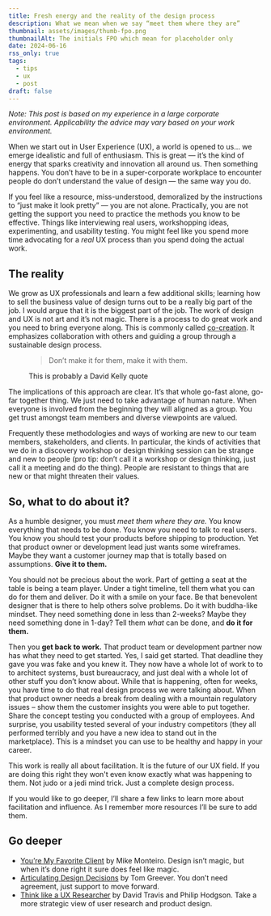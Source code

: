 ```yaml
---
title: Fresh energy and the reality of the design process
description: What we mean when we say “meet them where they are”
thumbnail: assets/images/thumb-fpo.png
thumbnailAlt: The initials FPO which mean for placeholder only
date: 2024-06-16
rss_only: true
tags:
  - tips
  - ux
  - post
draft: false
---
```

<aside>
<em>Note: This post is based on my experience in a large corporate environment. Applicability the advice may vary based on your work environment. </em>
</aside>

When we start out in User Experience (UX), a world is opened to us… we emerge idealistic and full of enthusiasm. This is great &mdash; it’s the kind of energy that sparks creativity and innovation all around us. Then something happens. You don’t have to be in a super-corporate workplace to encounter people do don’t understand the value of design &mdash; the same way you do. 

If you feel like a resource, miss-understood, demoralized by the instructions to “just make it look pretty” &mdash; you are not alone. Practically, you are not getting the support you need to practice the methods you know to be effective. Things like interviewing real users, workshopping ideas, experimenting, and usability testing. You might feel like you spend more time advocating for a *real* UX process than you spend doing the actual work. 

## The reality

We grow as UX professionals and learn a few additional skills; learning how to sell the business value of design turns out to be a really big part of the job. I would argue that it is the biggest part of the job. The work of design and UX is not art and it’s not magic. There is a process to do great work and you need to bring everyone along. This is commonly called [co-creation](https://www.interaction-design.org/literature/topics/co-creation). It emphasizes collaboration with others and guiding a group through a sustainable design process. 

<figure>
<blockquote>Don’t make it for them, make it with them.</blockquote>
<figcaption>This is probably a David Kelly quote</figcaption>
</figure>

The implications of this approach are clear. It’s that whole go-fast alone, go-far together thing. We just need to take advantage of human nature. When everyone is involved from the beginning they will aligned as a group. You get trust amongst team members and diverse viewpoints are valued.

Frequently these methodologies and ways of working are new to our team members, stakeholders, and clients. In particular, the kinds of activities that we do in a discovery workshop or design thinking session can be strange and new to people (pro tip: don’t call it a workshop or design thinking, just call it a meeting and do the thing). People are resistant to things that are new or that might threaten their values.  

## So, what to do about it?

As a humble designer, you must *meet them where they are.* You know everything that needs to be done. You know you need to talk to real users. You know you should test your products before shipping to production. Yet that product owner or development lead just wants some wireframes. Maybe they want a customer journey map that is totally based on assumptions. **Give it to them.**

You should not be precious about the work. Part of getting a seat at the table is being a team player. Under a tight timeline, tell them what you can do for them and deliver. Do it with a smile on your face. Be that benevolent designer that is there to help others solve problems. Do it with buddha-like mindset. They need something done in less than 2-weeks? Maybe they need something done in 1-day? Tell them *what* can be done, and **do it for them.**

Then you **get back to work.** That product team or development partner now has what they need to get started. Yes, I said get started. That deadline they gave you was fake and you knew it. They now have a whole lot of work to to to architect systems, bust bureaucracy, and just deal with a whole lot of other stuff you don’t know about. While that is happening, often for weeks, you have time to do that real design process we were talking about. When that product owner needs a break from dealing with a mountain regulatory issues – show them the customer insights you were able to put together. Share the concept testing you conducted with a group of employees. And surprise, you usability tested several of your industry competitors (they all performed terribly and you have a new idea to stand out in the marketplace). This is a mindset you can use to be healthy and happy in your career.

This work is really all about facilitation. It is the future of our UX field. If you are doing this right they won't even know exactly what was happening to them. Not judo or a jedi mind trick. Just a complete design process. 

If you would like to go deeper, I’ll share a few links to learn more about facilitation and influence. As I remember more resources I’ll be sure to add them.

## Go deeper

- [You’re My Favorite Client](https://abookapart.com/products/youre-my-favorite-client/) by Mike Monteiro. Design isn’t magic, but when it’s done right it sure does feel like magic.
- [Articulating Design Decisions](https://tomgreever.com/articulating-design-decisions-book/) by Tom Greever. You don’t need agreement, just support to move forward.
- [Think like a UX Researcher](https://uxresearchbook.com/) by David Travis and Philip Hodgson. Take a more strategic view of user research and product design.
